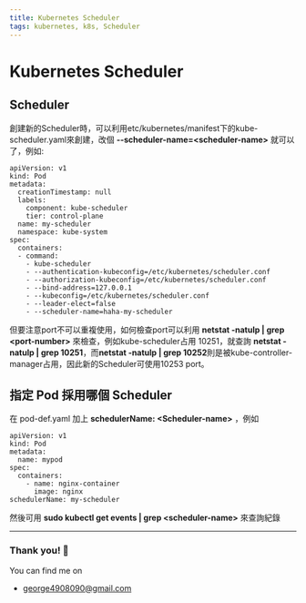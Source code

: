 ```yaml
---
title: Kubernetes Scheduler
tags: kubernetes, k8s, Scheduler
---
```


# Kubernetes Scheduler

## Scheduler

創建新的Scheduler時，可以利用etc/kubernetes/manifest下的kube-scheduler.yaml來創建，改個 **--scheduler-name=\<scheduler-name\>** 就可以了，例如:
```=
apiVersion: v1                                                               
kind: Pod 
metadata:
  creationTimestamp: null
  labels:
    component: kube-scheduler
    tier: control-plane
  name: my-scheduler
  namespace: kube-system
spec:
  containers:
  - command:
    - kube-scheduler
    - --authentication-kubeconfig=/etc/kubernetes/scheduler.conf
    - --authorization-kubeconfig=/etc/kubernetes/scheduler.conf
    - --bind-address=127.0.0.1
    - --kubeconfig=/etc/kubernetes/scheduler.conf
    - --leader-elect=false
    - --scheduler-name=haha-my-scheduler
```

但要注意port不可以重複使用，如何檢查port可以利用 **netstat -natulp | grep \<port-number\>** 來檢查，例如kube-scheduler占用 10251，就查詢 **netstat -natulp | grep 10251**，而**netstat -natulp | grep 10252**則是被kube-controller-manager占用，因此新的Scheduler可使用10253 port。


## 指定 Pod 採用哪個 Scheduler

在 pod-def.yaml 加上 **schedulerName: \<Scheduler-name\>** ，例如
```
apiVersion: v1
kind: Pod
metadata:
  name: mypod
spec:
  containers:
    - name: nginx-container
      image: nginx
schedulerName: my-scheduler
```
然後可用 **sudo kubectl get events | grep \<scheduler-name\>** 來查詢紀錄

---

### Thank you! :sheep: 

You can find me on

- george4908090@gmail.com